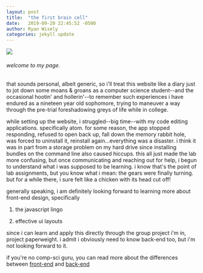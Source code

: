 ```yaml
---
layout: post
title:  "the first brain cell"
date:   2019-09-20 22:45:52 -0500
author: Ryan Wisely
categories: jekyll update
---
```


![](https://scontent-dfw5-2.xx.fbcdn.net/v/t1.0-9/50259498_10215782367125799_97058856365981696_n.jpg?_nc_cat=104&_nc_oc=AQkP-7YuGAfLqnoStR7tTelAao8Zdn481_n71kX-cK5xn5L8bDiKbPV-8uR6JFG_Kzc&_nc_ht=scontent-dfw5-2.xx&oh=78d1436c7f5900b302bb6f92e2f43b41&oe=5E007599)

###### welcome to my page.

that sounds personal, albeit generic, so i'll treat this website like a diary just to jot down some moans & groans as a computer science student--and the occasional hootin' and hollerin'--to remember such experiences i have endured as a nineteen year old sophomore, trying to maneuver a way through the pre-trial foreshadowing greys of life while in college.

while setting up the website, i struggled--big time--with my code editing applications. specifically atom. for some reason, the app stopped responding, refused to open back up, fall down the memory rabbit hole, was forced to uninstall it, reinstall again...everything was a disaster. i think it was in part from a storage problem on my hard drive since installing bundles on the command line also caused hiccups. this all just made the lab more confusing, but once communicating and reaching out for help, i begun to understand what i was supposed to be learning. i know that's the point of lab assignments, but you know what i mean: the gears were finally turning. but for a while there, i sure felt like a chicken with its head cut off!

generally speaking, i am definitely looking forward to learning more about front-end design, specifically

1. the javascript lingo

2. effective ui layouts

since i can learn and apply this directly through the group project i'm in, project paperweight. i admit i obviously need to know back-end too, but i'm not looking forward to it.

if you're no comp-sci guru, you can read more about the differences between [front-end](https://www.coursereport.com/blog/front-end-development-vs-back-end-development-where-to-start) and [back-end](https://www.upwork.com/hiring/development/a-beginners-guide-to-back-end-development/)
